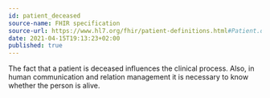 ```yaml
---
id: patient_deceased
source-name: FHIR specification
source-url: https://www.hl7.org/fhir/patient-definitions.html#Patient.deceased_x_
date: 2021-04-15T19:13:23+02:00
published: true
---
```


The fact that a patient is deceased influences the clinical process. Also, in human communication and relation management it is necessary to know whether the person is alive.
